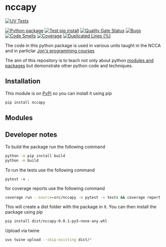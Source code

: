 # nccapy


[![UV Tests](https://github.com/NCCA/nccapy/actions/workflows/uv.yml/badge.svg)](https://github.com/NCCA/nccapy/actions/workflows/uv.yml)

[![Python package](https://github.com/NCCA/nccapy/actions/workflows/python-package.yml/badge.svg)](https://github.com/NCCA/nccapy/actions/workflows/python-package.yml) [![Test pip install](https://github.com/NCCA/nccapy/actions/workflows/test-pip.yml/badge.svg)](https://github.com/NCCA/nccapy/actions/workflows/test-pip.yml) [![Quality Gate Status](https://sonarcloud.io/api/project_badges/measure?project=NCCA_nccapy&metric=alert_status)](https://sonarcloud.io/summary/new_code?id=NCCA_nccapy) [![Bugs](https://sonarcloud.io/api/project_badges/measure?project=NCCA_nccapy&metric=bugs)](https://sonarcloud.io/summary/new_code?id=NCCA_nccapy) [![Code Smells](https://sonarcloud.io/api/project_badges/measure?project=NCCA_nccapy&metric=code_smells)](https://sonarcloud.io/summary/new_code?id=NCCA_nccapy) [![Coverage](https://sonarcloud.io/api/project_badges/measure?project=NCCA_nccapy&metric=coverage)](https://sonarcloud.io/summary/new_code?id=NCCA_nccapy) [![Duplicated Lines (%)](https://sonarcloud.io/api/project_badges/measure?project=NCCA_nccapy&metric=duplicated_lines_density)](https://sonarcloud.io/summary/new_code?id=NCCA_nccapy)

The code in this python package is used in various units taught in the NCCA and in particlar [Jon's programming courses](https://nccastaff.bournemouth.ac.uk/jmacey/)

The aim of this repository is to teach not only about python [modules and packages](https://docs.python.org/3/tutorial/modules.html) but demonstrate other python code and techniques.

## Installation

This module is on [PyPi](https://pypi.org/project/nccapy/) so you can install it using pip

```bash
pip install nccapy
```



## Modules


## Developer notes

To build the package run the following command

```bash
python -m pip install build
python -m build
```

To run the tests use the following command

```
pytest -v .
```

for coverage reports use the following command

```bash
coverage run --source=src/nccapy -m pytest -v tests && coverage report -m
```

This will create a dist folder with the package in it. You can then install the package using pip

```bash
pip install dist/nccapy-0.0.1-py3-none-any.whl
```


Upload via twine

```bash
uvx twine upload --skip-existing dist/*
```
